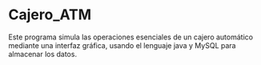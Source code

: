 # Cajero_ATM
Este programa simula las operaciones esenciales de un cajero automático mediante una interfaz gráfica, usando el lenguaje java y MySQL para almacenar los datos.
